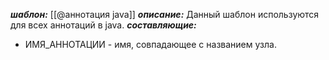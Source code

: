 ***шаблон:*** [[@аннотация java]]
***описание:*** Данный шаблон используются для всех аннотаций в java.
***составляющие:***
- ИМЯ_АННОТАЦИИ - имя, совпадающее с названием узла.